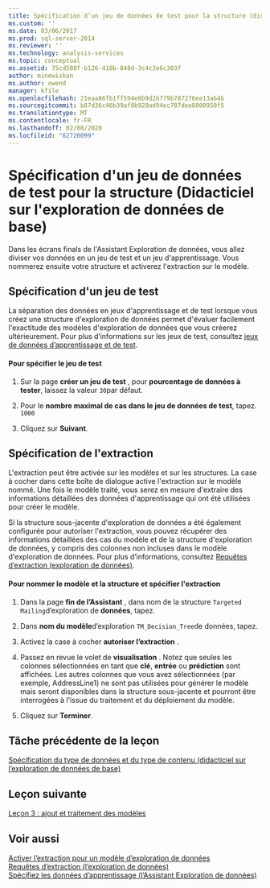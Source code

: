 ```yaml
---
title: Spécification d’un jeu de données de test pour la structure (didacticiel sur l’exploration de données de base) | Microsoft Docs
ms.custom: ''
ms.date: 03/06/2017
ms.prod: sql-server-2014
ms.reviewer: ''
ms.technology: analysis-services
ms.topic: conceptual
ms.assetid: 75cd508f-b126-418b-848d-3c4c3e6c303f
author: minewiskan
ms.author: owend
manager: kfile
ms.openlocfilehash: 21eaa86fb1ff594e8b9d2b779b787276ee13ab4b
ms.sourcegitcommit: b87d36c46b39af8b929ad94ec707dee8800950f5
ms.translationtype: MT
ms.contentlocale: fr-FR
ms.lasthandoff: 02/08/2020
ms.locfileid: "62720099"
---
```

# <a name="specifying-a-testing-data-set-for-the-structure-basic-data-mining-tutorial"></a>Spécification d'un jeu de données de test pour la structure (Didacticiel sur l'exploration de données de base)
  Dans les écrans finals de l'Assistant Exploration de données, vous allez diviser vos données en un jeu de test et un jeu d'apprentissage. Vous nommerez ensuite votre structure et activerez l'extraction sur le modèle.  
  
## <a name="specifying-a-testing-set"></a>Spécification d'un jeu de test  
 La séparation des données en jeux d'apprentissage et de test lorsque vous créez une structure d'exploration de données permet d'évaluer facilement l'exactitude des modèles d'exploration de données que vous créerez ultérieurement. Pour plus d’informations sur les jeux de test, consultez [jeux de données d’apprentissage et de test](../../2014/analysis-services/data-mining/training-and-testing-data-sets.md).  
  
#### <a name="to-specify-the-testing-set"></a>Pour spécifier le jeu de test  
  
1.  Sur la page **créer un jeu de test** , pour **pourcentage de données à tester**, laissez la valeur `30`par défaut.  
  
2.  Pour le **nombre maximal de cas dans le jeu de données de test**, tapez. `1000`  
  
3.  Cliquez sur **Suivant**.  
  
## <a name="specifying-drillthrough"></a>Spécification de l'extraction  
 L'extraction peut être activée sur les modèles et sur les structures. La case à cocher dans cette boîte de dialogue active l'extraction sur le modèle nommé. Une fois le modèle traité, vous serez en mesure d'extraire des informations détaillées des données d'apprentissage qui ont été utilisées pour créer le modèle.  
  
 Si la structure sous-jacente d'exploration de données a été également configurée pour autoriser l'extraction, vous pouvez récupérer des informations détaillées des cas du modèle et de la structure d'exploration de données, y compris des colonnes non incluses dans le modèle d'exploration de données. Pour plus d’informations, consultez [Requêtes d’extraction &#40;exploration de données&#41;](../../2014/analysis-services/data-mining/drillthrough-queries-data-mining.md).  
  
#### <a name="to-name-the-model-and-structure-and-specify-drillthrough"></a>Pour nommer le modèle et la structure et spécifier l'extraction  
  
1.  Dans la page **fin de l’Assistant** , dans nom de la structure `Targeted Mailing`d’exploration de **données**, tapez.  
  
2.  Dans **nom du modèle**d’exploration `TM_Decision_Tree`de données, tapez.  
  
3.  Activez la case à cocher **autoriser l’extraction** .  
  
4.  Passez en revue le volet de **visualisation** . Notez que seules les colonnes sélectionnées en tant que **clé**, **entrée** ou **prédiction** sont affichées. Les autres colonnes que vous avez sélectionnées (par exemple, AddressLine1) ne sont pas utilisées pour générer le modèle mais seront disponibles dans la structure sous-jacente et pourront être interrogées à l'issue du traitement et du déploiement du modèle.  
  
5.  Cliquez sur **Terminer**.  
  
## <a name="previous-task-in-lesson"></a>Tâche précédente de la leçon  
 [Spécification du type de données et du type de contenu &#40;didacticiel sur l’exploration de données de base&#41;](../../2014/tutorials/specifying-the-data-type-and-content-type-basic-data-mining-tutorial.md)  
  
## <a name="next-lesson"></a>Leçon suivante  
 [Leçon 3 : ajout et traitement des modèles](../../2014/tutorials/lesson-3-adding-and-processing-models.md)  
  
## <a name="see-also"></a>Voir aussi  
 [Activer l’extraction pour un modèle d’exploration de données](../../2014/analysis-services/data-mining/enable-drillthrough-for-a-mining-model.md)   
 [Requêtes d’extraction &#40;l’exploration de données&#41;](../../2014/analysis-services/data-mining/drillthrough-queries-data-mining.md)   
 [Spécifiez les données d’apprentissage &#40;l’Assistant Exploration de données&#41;](../../2014/analysis-services/specify-the-training-data-data-mining-wizard.md)  
  
  
